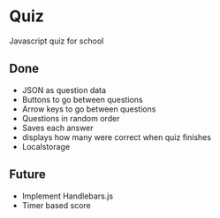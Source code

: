 Quiz
====

Javascript quiz for school

Done
------

* JSON as question data
* Buttons to go between questions
* Arrow keys to go between questions
* Questions in random order
* Saves each answer
* displays how many were correct when quiz finishes
* Localstorage

Future
------

* Implement Handlebars.js
* Timer based score